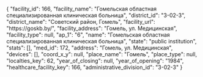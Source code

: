{
    "facility_id": 166,
    "facility_name": "Гомельская областная специализированная клиническая больница",
    "district_id": "3-02-3",
    "district_name": "Советский район, Гомель",
    "facility_url": "https:\/\/goskb.by\/",
    "facility_address": "Гомель, ул. Медицинская",
    "facility_type": null,
    "ap_1": "6",
    "name": "Гомельская областная специализированная клиническая больница",
    "state": "public institution",
    "stats": [],
    "med_id": 172,
    "address": "Гомель, ул. Медицинская",
    "devices": [],
    "coord_x_y": null,
    "place_name": "Гомель",
    "place_type": null,
    "localties_key": 62,
    "year_of_closing": null,
    "year_of_opening": "1984",
    "healthcare_facility_key": 166,
    "administrative_division_id": "3-02-3"
}